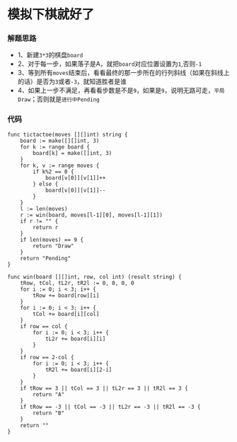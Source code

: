 # 模拟下棋就好了
### 解题思路
* 1、新建``3*3``的棋盘``board``
* 2、对于每一步，如果落子是A，就把``board``对应位置设置为``1``,否则``-1``
* 3、等到所有``moves``结束后，看看最终的那一步所在的行列斜线（如果在斜线上的话）是否为``3``或者``-3``，就知道胜者是谁
* 4、如果上一步不满足，再看看步数是不是``9``，如果是``9``，说明无路可走，``平局Draw``；否则就是``进行中Pending``

### 代码

```golang
func tictactoe(moves [][]int) string {
	board := make([][]int, 3)
	for k := range board {
		board[k] = make([]int, 3)
	}
	for k, v := range moves {
		if k%2 == 0 {
			board[v[0]][v[1]]++
		} else {
			board[v[0]][v[1]]--
		}
	}
	l := len(moves)
	r := win(board, moves[l-1][0], moves[l-1][1])
	if r != "" {
		return r
	}
	if len(moves) == 9 {
		return "Draw"
	}
	return "Pending"
}

func win(board [][]int, row, col int) (result string) {
	tRow, tCol, tL2r, tR2l := 0, 0, 0, 0
	for i := 0; i < 3; i++ {
		tRow += board[row][i]
	}
	for i := 0; i < 3; i++ {
		tCol += board[i][col]
	}
	if row == col {
		for i := 0; i < 3; i++ {
			tL2r += board[i][i]
		}
	}
	if row == 2-col {
		for i := 0; i < 3; i++ {
			tR2l += board[i][2-i]
		}
	}
	if tRow == 3 || tCol == 3 || tL2r == 3 || tR2l == 3 {
		return "A"
	}
	if tRow == -3 || tCol == -3 || tL2r == -3 || tR2l == -3 {
		return "B"
	}
	return ""
}

```